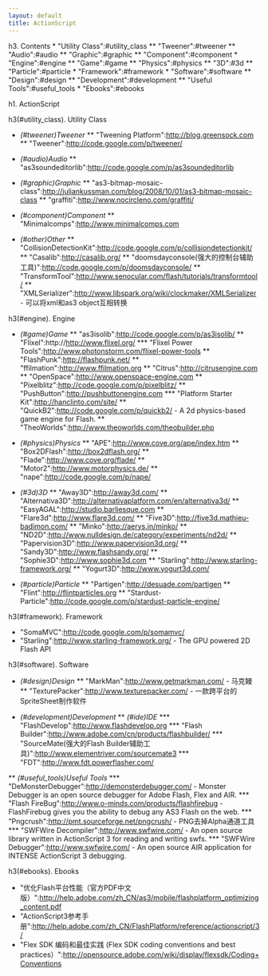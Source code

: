```yaml
---
layout: default
title: ActionScript
---
```


<div id="charpter">
h3. Contents
* "Utility Class":#utility_class
** "Tweener":#tweener
** "Audio":#audio
** "Graphic":#graphic
** "Component":#component
* "Engine":#engine
** "Game":#game
** "Physics":#physics
** "3D":#3d
** "Particle":#particle
* "Framework":#framework
* "Software":#software
** "Design":#design
** "Development":#development
** "Useful Tools":#useful_tools
* "Ebooks":#ebooks
</div>

h1. ActionScript

h3(#utility_class). Utility Class
* *(#tweener)Tweener*
** "Tweening Platform":http://blog.greensock.com
** "Tweener":http://code.google.com/p/tweener/

* *(#audio)Audio*
** "as3soundeditorlib":http://code.google.com/p/as3soundeditorlib

* *(#graphic)Graphic*
** "as3-bitmap-mosaic-class":http://juliankussman.com/blog/2008/10/01/as3-bitmap-mosaic-class
** "graffiti":http://www.nocircleno.com/graffiti/
* *(#component)Component*
** "Minimalcomps":http://www.minimalcomps.com

* *(#other)Other*
** "CollisionDetectionKit":http://code.google.com/p/collisiondetectionkit/
** "Casalib":http://casalib.org/
** "doomsdayconsole(强大的控制台辅助工具)":http://code.google.com/p/doomsdayconsole/
** "TransformTool":http://www.senocular.com/flash/tutorials/transformtool/
** "XMLSerializer":http://www.libspark.org/wiki/clockmaker/XMLSerializer - 可以将xml和as3 object互相转换

h3(#engine). Engine
* *(#game)Game*
** "as3isolib":http://code.google.com/p/as3isolib/
** "Flixel":http://http://www.flixel.org/
*** "Flixel Power Tools":http://www.photonstorm.com/flixel-power-tools
** "FlashPunk":http://flashpunk.net/
** "ffilmation":http://www.ffilmation.org
** "Citrus":http://citrusengine.com
** "OpenSpace":http://www.openspace-engine.com
** "Pixelblitz":http://code.google.com/p/pixelblitz/
** "PushButton":http://pushbuttonengine.com
*** "Platform Starter Kit":http://hanclinto.com/site/
** "QuickB2":http://code.google.com/p/quickb2/ - A 2d physics-based game engine for Flash.
** "TheoWorlds":http://www.theoworlds.com/theobuilder.php

* *(#physics)Physics*
** "APE":http://www.cove.org/ape/index.htm
** "Box2DFlash":http://box2dflash.org/
** "Flade":http://www.cove.org/flade/
** "Motor2":http://www.motorphysics.de/
** "nape":http://code.google.com/p/nape/

* *(#3d)3D*
** "Away3D":http://away3d.com/
** "Alternativa3D":http://alternativaplatform.com/en/alternativa3d/
** "EasyAGAL":http://studio.barliesque.com
** "Flare3d":http://www.flare3d.com/
** "Five3D":http://five3d.mathieu-badimon.com/
** "Minko":http://aerys.in/minko/
** "ND2D":http://www.nulldesign.de/category/experiments/nd2d/
** "Papervision3D":http://www.papervision3d.org/
** "Sandy3D":http://www.flashsandy.org/
** "Sophie3D":http://www.sophie3d.com
** "Starling":http://www.starling-framework.org/
** "Yogurt3D":http://www.yogurt3d.com/

* *(#particle)Particle*
** "Partigen":http://desuade.com/partigen
** "Flint":http://flintparticles.org
** "Stardust-Particle":http://code.google.com/p/stardust-particle-engine/

h3(#framework). Framework
* "SomaMVC":http://code.google.com/p/somamvc/
* "Starling":http://www.starling-framework.org/ - The GPU powered 2D Flash API

h3(#software). Software
* *(#design)Design*
** "MarkMan":http://www.getmarkman.com/ - 马克鳗
** "TexturePacker":http://www.texturepacker.com/ - 一款跨平台的SpriteSheet制作软件

* *(#development)Development*
** *(#ide)IDE*
*** "FlashDevelop":http://www.flashdevelop.org
*** "Flash Builder":http://www.adobe.com/cn/products/flashbuilder/
*** "SourceMate(强大的Flash Builder辅助工具)":http://www.elementriver.com/sourcemate3
*** "FDT":http://www.fdt.powerflasher.com/

** *(#useful_tools)Useful Tools*
*** "DeMonsterDebugger":http://demonsterdebugger.com/ - Monster Debugger is an open source debugger for Adobe Flash, Flex and AIR.
*** "Flash FireBug":http://www.o-minds.com/products/flashfirebug - FlashFirebug gives you the ability to debug any AS3 Flash on the web.
*** "Pngcrush":http://pmt.sourceforge.net/pngcrush/ - PNG去掉Alpha通道工具
*** "SWFWire Decompiler":http://www.swfwire.com/ - An open source library written in ActionScript 3 for reading and writing swfs.
*** "SWFWire Debugger":http://www.swfwire.com/ - An open source AIR application for INTENSE ActionScript 3 debugging.

h3(#ebooks). Ebooks
* "优化Flash平台性能（官方PDF中文版）":http://help.adobe.com/zh_CN/as3/mobile/flashplatform_optimizing_content.pdf
* "ActionScript3参考手册":http://help.adobe.com/zh_CN/FlashPlatform/reference/actionscript/3/
* "Flex SDK 编码和最佳实践 (Flex SDK coding conventions and best practices）":http://opensource.adobe.com/wiki/display/flexsdk/Coding+Conventions
